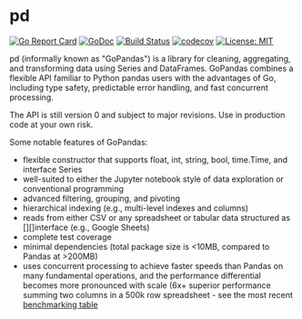 # pd
[![Go Report Card](https://goreportcard.com/badge/github.com/ptiger10/pd)](https://goreportcard.com/report/github.com/ptiger10/pd) 
[![GoDoc](https://godoc.org/github.com/ptiger10/pd?status.svg)](https://godoc.org/github.com/ptiger10/pd) 
[![Build Status](https://travis-ci.org/ptiger10/pd.svg?branch=master)](https://travis-ci.org/ptiger10/pd)
[![codecov](https://codecov.io/gh/ptiger10/pd/branch/master/graph/badge.svg)](https://codecov.io/gh/ptiger10/pd)
[![License: MIT](https://img.shields.io/badge/License-MIT-yellow.svg)](https://opensource.org/licenses/MIT)

pd (informally known as "GoPandas") is a library for cleaning, aggregating, and transforming data using Series and DataFrames. GoPandas combines a flexible API familiar to Python pandas users with the advantages of Go, including type safety, predictable error handling, and fast concurrent processing.

The API is still version 0 and subject to major revisions. Use in production code at your own risk.

Some notable features of GoPandas:
* flexible constructor that supports float, int, string, bool, time.Time, and interface Series
* well-suited to either the Jupyter notebook style of data exploration or conventional programming
* advanced filtering, grouping, and pivoting
* hierarchical indexing (e.g., multi-level indexes and columns)
* reads from either CSV or any spreadsheet or tabular data structured as [][]interface (e.g., Google Sheets)
* complete test coverage
* minimal dependencies (total package size is <10MB, compared to Pandas at >200MB)
* uses concurrent processing to achieve faster speeds than Pandas on many fundamental operations, and the performance differential becomes more pronounced with scale (6x+ superior performance summing two columns in a 500k row spreadsheet - see the most recent [benchmarking table](benchmarking/profiler/comparison_summary.txt)
